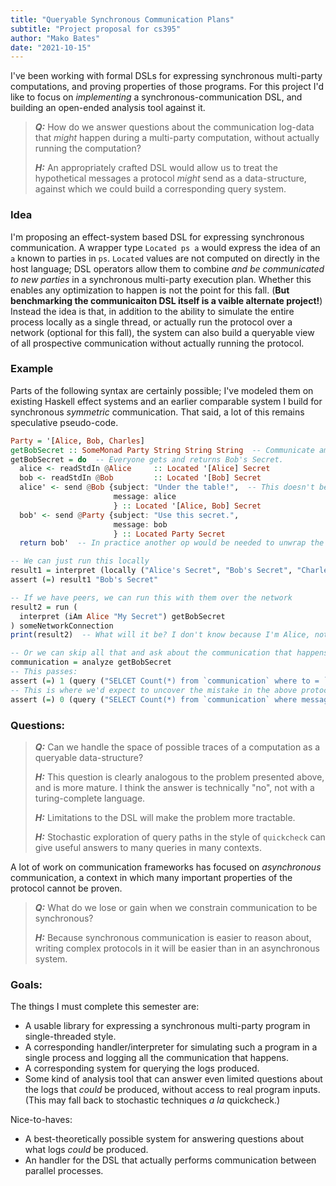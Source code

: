 ```yaml
---
title: "Queryable Synchronous Communication Plans"
subtitle: "Project proposal for cs395"
author: "Mako Bates"
date: "2021-10-15"
---
```


I've been working with formal DSLs for expressing synchronous multi-party computations, and proving properties of those programs.
For this project I'd like to focus on _implementing_ a synchronous-communication DSL, and building an open-ended analysis tool against it.

> **_Q:_** How do we answer questions about the communication log-data that _might_ happen during a multi-party computation,
> without actually running the computation? 
> 
> **_H:_** An appropriately crafted DSL would allow us to treat the hypothetical messages a protocol _might_ send as a data-structure,
> against which we could build a corresponding query system.

### Idea 

I'm proposing an effect-system based DSL for expressing synchronous communication. 
A wrapper type `Located ps a` would express the idea of an `a` known to parties in `ps`. 
`Located` values are not computed on directly in the host language;
DSL operators allow them to combine _and be communicated to new parties_ in a synchronous multi-party execution plan. 
Whether this enables any optimization to happen is not the point for this fall.
(**But benchmarking the communicaiton DSL itself is a vaible alternate project!**)
Instead the idea is that, in addition to the ability to simulate the entire process locally as a single thread,
or actually run the protocol over a network (optional for this fall), 
the system can also build a queryable view of all prospective communication without actually running the protocol. 

### Example

Parts of the following syntax are certainly possible;
I've modeled them on existing Haskell effect systems and an earlier comparable system I build for synchronous _symmetric_ communication.
That said, a lot of this remains speculative pseudo-code.

```haskell
Party = '[Alice, Bob, Charles]
getBobSecret :: SomeMonad Party String String String  -- Communicate among Party, with String secrets, String message-subjects, and return String.
getBobSecret = do  -- Everyone gets and returns Bob's Secret.
  alice <- readStdIn @Alice     :: Located '[Alice] Secret
  bob <- readStdIn @Bob         :: Located '[Bob] Secret
  alice' <- send @Bob {subject: "Under the table!",  -- This doesn't belong!
                       message: alice
                       } :: Located '[Alice, Bob] Secret
  bob' <- send @Party {subject: "Use this secret.",
                       message: bob
                       } :: Located Party Secret
  return bob'  -- In practice another op would be needed to unwrap the `Located Party Secret` into a `Secret`.

-- We can just run this locally
result1 = interpret (locally ("Alice's Secret", "Bob's Secret", "Charles's Secret")) getBobSecret
assert (=) result1 "Bob's Secret"

-- If we have peers, we can run this with them over the network
result2 = run (
  interpret (iAm Alice "My Secret") getBobSecret
) someNetworkConnection
print(result2)  -- What will it be? I don't know because I'm Alice, not Bob. 

-- Or we can skip all that and ask about the communication that happens. 
communication = analyze getBobSecret
-- This passes:
assert (=) 1 (query ("SELCET Count(*) from `communication` where to = `Charles`"))
-- This is where we'd expect to uncover the mistake in the above protocol:
assert (=) 0 (query ("SELECT Count(*) from `communication` where message = `readStdIn @Alice`"))
```
### Questions: 

> **_Q:_** Can we handle the space of possible traces of a computation as a queryable data-structure?
> 
> **_H:_** This question is clearly analogous to the problem presented above, and is more mature.
> I think the answer is technically "no", not with a turing-complete language.
> 
> **_H:_** Limitations to the DSL will make the problem more tractable. 
> 
> **_H:_** Stochastic exploration of query paths in the style of `quickcheck` can give useful answers to many queries in many contexts.

A lot of work on communication frameworks has focused on _asynchronous_ communication,
a context in which many important properties of the protocol cannot be proven. 

> **_Q:_** What do we lose or gain when we constrain communication to be synchronous?
> 
> **_H:_** Because synchronous communication is easier to reason about, writing complex protocols in it will be easier than in an asynchronous system.

### Goals:

The things I must complete this semester are:

- A usable library for expressing a synchronous multi-party program in single-threaded style.
- A corresponding handler/interpreter for simulating such a program in a single process and logging all the communication that happens.
- A corresponding system for querying the logs produced.
- Some kind of analysis tool that can answer even limited questions about the logs that _could_ be produced, without access to real program inputs.
  (This may fall back to stochastic techniques _a la_ quickcheck.)

Nice-to-haves:

- A best-theoretically possible system for answering questions about what logs _could_ be produced.
- An handler for the DSL that actually performs communication between parallel processes. 



